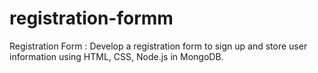 # registration-formm
Registration Form : Develop a registration form to sign up and store user information using HTML, CSS, Node.js in MongoDB.

